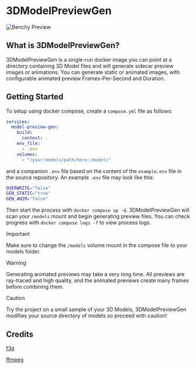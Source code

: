 # 3DModelPreviewGen

![Benchy Preview](./docs/3DBenchy_preview_a_z.avif)

## What is 3DModelPreviewGen?
3DModelPreviewGen is a single-run docker image you can point at a directory containing 3D Model files and will generate sidecar preview images or animations. You can generate static or animated images, with configurable animated preview Frames-Per-Second and Duration. 

## Getting Started

To setup using docker compose, create a `compose.yml` file as follows:

``` yaml
services:
  model-preview-gen: 
    build:
      context: .
    env_file:
      - .env
    volumes:
      - "/your/models/path/here:/models"
```

and a companion `.env` file based on the content of the `example.env` file in the source repository. An example `.env` file may look like this:

``` sh
OVERWRITE="false"
GEN_STATIC="true"
GEN_ANIM="false"
```

Then start the process with `docker compose up -d`. 3DModelPreviewGen will scan your `/models` mount and begin generating preview files. You can check progress with `docker compose logs -f` to view process logs.

> [!IMPORTANT]
> Make sure to change the `/models` volume mount in the compose file to your models folder.

> [!WARNING]
> Generating animated previews may take a very long time. All previews are ray-traced and high quality, and the animated previews create many frames before combining them.

> [!CAUTION]
> Try the project on a small sample of your 3D Models, 3DModelPreviewGen modifies your source directory of models so proceed with caution!

## Credits

[f3d](https://f3d.app)

[ffmpeg](https://ffmpeg.org)
